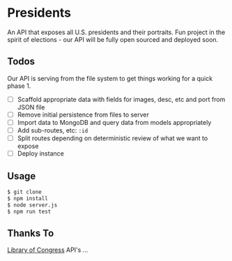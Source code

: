 # Presidents

An API that exposes all U.S. presidents and their portraits. Fun project in the spirit of elections - our API will be
fully open sourced and deployed soon.

## Todos

Our API is serving from the file system to get things working for a quick phase 1.

- [ ] Scaffold appropriate data with fields for images, desc, etc and port from JSON file
- [ ] Remove initial persistence from files to server
- [ ] Import data to MongoDB and query data from models appropriately
- [ ] Add sub-routes, etc: `:id`
- [ ] Split routes depending on deterministic review of what we want to expose
- [ ] Deploy instance

## Usage

```bash
$ git clone
$ npm install
$ node server.js
$ npm run test
```

## Thanks To

[Library of Congress](https://www.loc.gov/free-to-use/) API's ...
